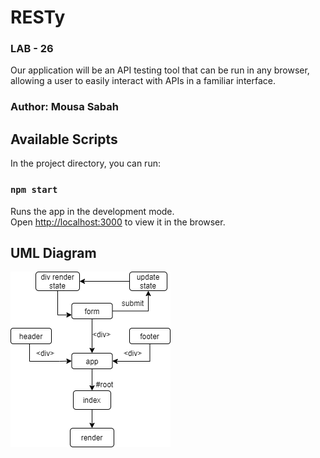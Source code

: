 #  RESTy
### LAB - 26
Our application will be an API testing tool that can be run in any browser, allowing a user to easily interact with APIs in a familiar interface.


### Author: **Mousa Sabah**



## Available Scripts

In the project directory, you can run:

### `npm start`

Runs the app in the development mode.\
Open [http://localhost:3000](http://localhost:3000) to view it in the browser.




## UML Diagram
![uml](/uml.png)
